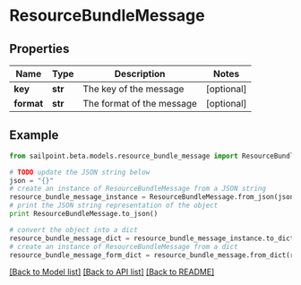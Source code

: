 # ResourceBundleMessage


## Properties

Name | Type | Description | Notes
------------ | ------------- | ------------- | -------------
**key** | **str** | The key of the message | [optional] 
**format** | **str** | The format of the message | [optional] 

## Example

```python
from sailpoint.beta.models.resource_bundle_message import ResourceBundleMessage

# TODO update the JSON string below
json = "{}"
# create an instance of ResourceBundleMessage from a JSON string
resource_bundle_message_instance = ResourceBundleMessage.from_json(json)
# print the JSON string representation of the object
print ResourceBundleMessage.to_json()

# convert the object into a dict
resource_bundle_message_dict = resource_bundle_message_instance.to_dict()
# create an instance of ResourceBundleMessage from a dict
resource_bundle_message_form_dict = resource_bundle_message.from_dict(resource_bundle_message_dict)
```
[[Back to Model list]](../README.md#documentation-for-models) [[Back to API list]](../README.md#documentation-for-api-endpoints) [[Back to README]](../README.md)


